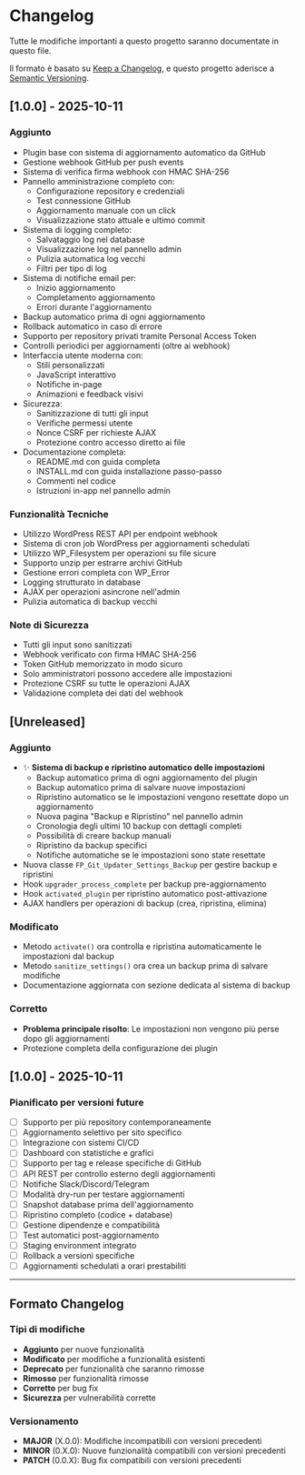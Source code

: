 # Changelog

Tutte le modifiche importanti a questo progetto saranno documentate in questo file.

Il formato è basato su [Keep a Changelog](https://keepachangelog.com/it/1.0.0/),
e questo progetto aderisce a [Semantic Versioning](https://semver.org/lang/it/).

## [1.0.0] - 2025-10-11

### Aggiunto
- Plugin base con sistema di aggiornamento automatico da GitHub
- Gestione webhook GitHub per push events
- Sistema di verifica firma webhook con HMAC SHA-256
- Pannello amministrazione completo con:
  - Configurazione repository e credenziali
  - Test connessione GitHub
  - Aggiornamento manuale con un click
  - Visualizzazione stato attuale e ultimo commit
- Sistema di logging completo:
  - Salvataggio log nel database
  - Visualizzazione log nel pannello admin
  - Pulizia automatica log vecchi
  - Filtri per tipo di log
- Sistema di notifiche email per:
  - Inizio aggiornamento
  - Completamento aggiornamento
  - Errori durante l'aggiornamento
- Backup automatico prima di ogni aggiornamento
- Rollback automatico in caso di errore
- Supporto per repository privati tramite Personal Access Token
- Controlli periodici per aggiornamenti (oltre ai webhook)
- Interfaccia utente moderna con:
  - Stili personalizzati
  - JavaScript interattivo
  - Notifiche in-page
  - Animazioni e feedback visivi
- Sicurezza:
  - Sanitizzazione di tutti gli input
  - Verifiche permessi utente
  - Nonce CSRF per richieste AJAX
  - Protezione contro accesso diretto ai file
- Documentazione completa:
  - README.md con guida completa
  - INSTALL.md con guida installazione passo-passo
  - Commenti nel codice
  - Istruzioni in-app nel pannello admin

### Funzionalità Tecniche
- Utilizzo WordPress REST API per endpoint webhook
- Sistema di cron job WordPress per aggiornamenti schedulati
- Utilizzo WP_Filesystem per operazioni su file sicure
- Supporto unzip per estrarre archivi GitHub
- Gestione errori completa con WP_Error
- Logging strutturato in database
- AJAX per operazioni asincrone nell'admin
- Pulizia automatica di backup vecchi

### Note di Sicurezza
- Tutti gli input sono sanitizzati
- Webhook verificato con firma HMAC SHA-256
- Token GitHub memorizzato in modo sicuro
- Solo amministratori possono accedere alle impostazioni
- Protezione CSRF su tutte le operazioni AJAX
- Validazione completa dei dati del webhook

## [Unreleased]

### Aggiunto
- ✨ **Sistema di backup e ripristino automatico delle impostazioni**
  - Backup automatico prima di ogni aggiornamento del plugin
  - Backup automatico prima di salvare nuove impostazioni
  - Ripristino automatico se le impostazioni vengono resettate dopo un aggiornamento
  - Nuova pagina "Backup e Ripristino" nel pannello admin
  - Cronologia degli ultimi 10 backup con dettagli completi
  - Possibilità di creare backup manuali
  - Ripristino da backup specifici
  - Notifiche automatiche se le impostazioni sono state resettate
- Nuova classe `FP_Git_Updater_Settings_Backup` per gestire backup e ripristini
- Hook `upgrader_process_complete` per backup pre-aggiornamento
- Hook `activated_plugin` per ripristino automatico post-attivazione
- AJAX handlers per operazioni di backup (crea, ripristina, elimina)

### Modificato
- Metodo `activate()` ora controlla e ripristina automaticamente le impostazioni dal backup
- Metodo `sanitize_settings()` ora crea un backup prima di salvare modifiche
- Documentazione aggiornata con sezione dedicata al sistema di backup

### Corretto
- **Problema principale risolto**: Le impostazioni non vengono più perse dopo gli aggiornamenti
- Protezione completa della configurazione dei plugin

## [1.0.0] - 2025-10-11

### Pianificato per versioni future
- [ ] Supporto per più repository contemporaneamente
- [ ] Aggiornamento selettivo per sito specifico
- [ ] Integrazione con sistemi CI/CD
- [ ] Dashboard con statistiche e grafici
- [ ] Supporto per tag e release specifiche di GitHub
- [ ] API REST per controllo esterno degli aggiornamenti
- [ ] Notifiche Slack/Discord/Telegram
- [ ] Modalità dry-run per testare aggiornamenti
- [ ] Snapshot database prima dell'aggiornamento
- [ ] Ripristino completo (codice + database)
- [ ] Gestione dipendenze e compatibilità
- [ ] Test automatici post-aggiornamento
- [ ] Staging environment integrato
- [ ] Rollback a versioni specifiche
- [ ] Aggiornamenti schedulati a orari prestabiliti

---

## Formato Changelog

### Tipi di modifiche
- **Aggiunto** per nuove funzionalità
- **Modificato** per modifiche a funzionalità esistenti
- **Deprecato** per funzionalità che saranno rimosse
- **Rimosso** per funzionalità rimosse
- **Corretto** per bug fix
- **Sicurezza** per vulnerabilità corrette

### Versionamento
- **MAJOR** (X.0.0): Modifiche incompatibili con versioni precedenti
- **MINOR** (0.X.0): Nuove funzionalità compatibili con versioni precedenti  
- **PATCH** (0.0.X): Bug fix compatibili con versioni precedenti
